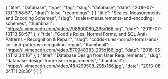 {
  "title": "Database",
  "type": "tag",
  "slug": "database",
  "date": "2019-07-13T13:58:57",
  "draft": false,
  "recordings": [
    {
      "title": "Scales, Measurements and Encoding Schemes",
      "slug": "scales-measurements-and-encoding-schemes",
      "thumbnail": "https://i.vimeocdn.com/video/798800080_295x166.jpg",
      "date": "2019-07-13T13:58:57"
    },
    {
      "title": "Codd's Rules, Normal Forms, and SQL Anti-Patterns - Recognition & Repair",
      "slug": "codds-rules-normal-forms-and-sql-anti-patterns-recognition-repair",
      "thumbnail": "https://i.vimeocdn.com/video/570948383_295x166.jpg",
      "date": "2016-05-14T12:34:16"
    },
    {
      "title": "Database Design from User Requirements",
      "slug": "database-design-from-user-requirements",
      "thumbnail": "https://i.vimeocdn.com/video/484299508_295x166.jpg",
      "date": "2013-08-24T11:28:30"
    }
  ]
}
